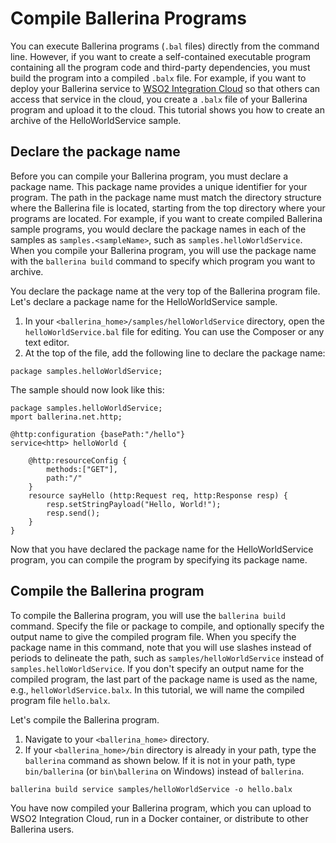 # Compile Ballerina Programs

You can execute Ballerina programs (`.bal` files) directly from the command line. However, if you want to create a self-contained executable program containing all the program code and third-party dependencies, you must build the program into a compiled `.balx` file. For example, if you want to deploy your Ballerina service to [WSO2 Integration Cloud](http://wso2.com/integration/cloud/) so that others can access that service in the cloud, you create a `.balx` file of your Ballerina program and upload it to the cloud. This tutorial shows you how to create an archive of the HelloWorldService sample. 

## Declare the package name
Before you can compile your Ballerina program, you must declare a package name. This package name provides a unique identifier for your program. The path in the package name must match the directory structure where the Ballerina file is located, starting from the top directory where your programs are located. For example, if you want to create compiled Ballerina sample programs, you would declare the package names in each of the samples as `samples.<sampleName>`, such as `samples.helloWorldService`. When you compile your Ballerina program, you will use the package name with the `ballerina build` command to specify which program you want to archive.

You declare the package name at the very top of the Ballerina program file. Let's declare a package name for the HelloWorldService sample.

1. In your `<ballerina_home>/samples/helloWorldService` directory, open the `helloWorldService.bal` file for editing. You can use the Composer or any text editor.
1. At the top of the file, add the following line to declare the package name:

```
package samples.helloWorldService;
```

The sample should now look like this:

```
package samples.helloWorldService;
mport ballerina.net.http;

@http:configuration {basePath:"/hello"}
service<http> helloWorld {

    @http:resourceConfig {
        methods:["GET"],
        path:"/"
    }
    resource sayHello (http:Request req, http:Response resp) {
        resp.setStringPayload("Hello, World!");
        resp.send();
    }
}
```
Now that you have declared the package name for the HelloWorldService program, you can compile the program by specifying its package name.

## Compile the Ballerina program
To compile the Ballerina program, you will use the `ballerina build` command. Specify the file or package to compile, and optionally specify the output name to give the compiled program file. When you specify the package name in this command, note that you will use slashes instead of periods to delineate the path, such as `samples/helloWorldService` instead of `samples.helloWorldService`. If you don't specify an output name for the compiled program, the last part of the package name is used as the name, e.g., `helloWorldService.balx`. In this tutorial, we will name the compiled program file `hello.balx`.

Let's compile the Ballerina program.

1. Navigate to your `<ballerina_home>` directory.
1. If your `<ballerina_home>/bin` directory is already in your path, type the `ballerina` command as shown below. If it is not in your path, type `bin/ballerina` (or `bin\ballerina` on Windows) instead of `ballerina`. 
 
  ```
  ballerina build service samples/helloWorldService -o hello.balx
  ```

You have now compiled your Ballerina program, which you can upload to WSO2 Integration Cloud, run in a Docker container, or distribute to other Ballerina users.
